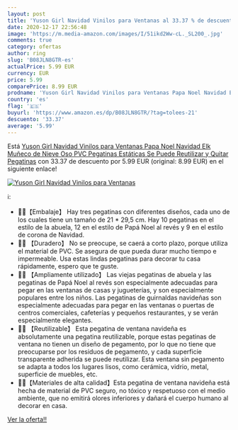 ```yaml
---
layout: post
title: 'Yuson Girl Navidad Vinilos para Ventanas al 33.37 % de descuento'
date: 2020-12-17 22:56:48
image: 'https://m.media-amazon.com/images/I/51ikd2Ww-cL._SL200_.jpg'
comments: true
category: ofertas
author: ring
slug: 'B08JLN8GTR-es'
actualPrice: 5.99 EUR
currency: EUR
price: 5.99
comparePrice: 8.99 EUR
prodname: 'Yuson Girl Navidad Vinilos para Ventanas Papa Noel Navidad Elk Muñeco de Nieve Oso PVC Pegatinas Estáticas Se Puede Reutilizar y Quitar Pegatinas'
country: 'es'
flag: '🇪🇸'
buyurl: 'https://www.amazon.es/dp/B08JLN8GTR/?tag=tolees-21'
descuento: '33.37'
average: '5.99'
---
```


Está [Yuson Girl Navidad Vinilos para Ventanas Papa Noel Navidad Elk Muñeco de Nieve Oso PVC Pegatinas Estáticas Se Puede Reutilizar y Quitar Pegatinas](https://www.amazon.es/dp/B08JLN8GTR/?tag=tolees-21) con 33.37 de descuento por 5.99 EUR (original: 8.99 EUR) en el siguiente enlace!

[![Yuson Girl Navidad Vinilos para Ventanas](https://m.media-amazon.com/images/I/51ikd2Ww-cL._SL200_.jpg)](https://www.amazon.es/dp/B08JLN8GTR/?tag=tolees-21)

ℹ️:

- 🎅🎄【Embalaje】 Hay tres pegatinas con diferentes diseños, cada uno de los cuales tiene un tamaño de 21 * 29,5 cm. Hay 10 pegatinas en el estilo de la abuela, 12 en el estilo de Papá Noel al revés y 9 en el estilo de corona de Navidad.
- 🎅🎄 【Duradero】 No se preocupe, se caerá a corto plazo, porque utiliza el material de PVC. Se asegura de que pueda durar mucho tiempo e impermeable. Usa estas lindas pegatinas para decorar tu casa rápidamente, espero que te guste.
- 🎅🎄 【Ampliamente utilizado】 Las viejas pegatinas de abuela y las pegatinas de Papá Noel al revés son especialmente adecuadas para pegar en las ventanas de casas y jugueterías, y son especialmente populares entre los niños. Las pegatinas de guirnaldas navideñas son especialmente adecuadas para pegar en las ventanas o puertas de centros comerciales, cafeterías y pequeños restaurantes, y se verán especialmente elegantes.
- 🎅🎄 【Reutilizable】 Esta pegatina de ventana navideña es absolutamente una pegatina reutilizable, porque estas pegatinas de ventana no tienen un diseño de pegamento, por lo que no tiene que preocuparse por los residuos de pegamento, y cada superficie transparente adherida se puede reutilizar. Esta ventana sin pegamento se adapta a todos los lugares lisos, como cerámica, vidrio, metal, superficie de muebles, etc.
- 🎅🎄【Materiales de alta calidad】Esta pegatina de ventana navideña está hecha de material de PVC seguro, no tóxico y respetuoso con el medio ambiente, que no emitirá olores inferiores y dañará el cuerpo humano al decorar en casa.

[Ver la oferta!!](https://www.amazon.es/dp/B08JLN8GTR/?tag=tolees-21)
